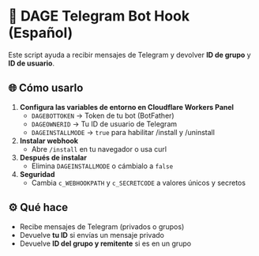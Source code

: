 # 📜 DAGE Telegram Bot Hook (Español)

Este script ayuda a recibir mensajes de Telegram y devolver **ID de grupo** y **ID de usuario**.

## 🌐 Cómo usarlo
1. **Configura las variables de entorno en Cloudflare Workers Panel**  
   - `DAGEBOTTOKEN` → Token de tu bot (BotFather)  
   - `DAGEOWNERID` → Tu ID de usuario de Telegram  
   - `DAGEINSTALLMODE` → `true` para habilitar /install y /uninstall  
2. **Instalar webhook**  
   - Abre `/install` en tu navegador o usa curl  
3. **Después de instalar**  
   - Elimina `DAGEINSTALLMODE` o cámbialo a `false`  
4. **Seguridad**  
   - Cambia `c_WEBHOOKPATH` y `c_SECRETCODE` a valores únicos y secretos  

## ⚙️ Qué hace
- Recibe mensajes de Telegram (privados o grupos)
- Devuelve **tu ID** si envías un mensaje privado
- Devuelve **ID del grupo y remitente** si es en un grupo
